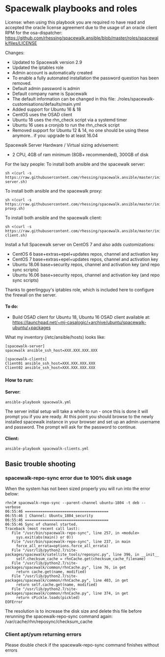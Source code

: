 Spacewalk playbooks and roles
==============

License: when using this playbook you are required ro have read and accepted the oracle license agreement due to the usage of an oracle client RPM for the osa-dispatcher: https://github.com/rhessing/spacewalk.ansible/blob/master/roles/spacewalk/files/LICENSE

Changes:
- Updated to Spacewalk version 2.9
- Updated the iptables role
- Admin account is automatically created
- To enable a fully automated installation the password question has been removed.
- Default admin password is admin
- Default company name is Spacewalk
- The default information can be changed in this file: ./roles/spacewalk-customisations/defaults/main.yml
- Added support for Ubuntu 16 & 18
- CentOS uses the OSAD client
- Ubuntu 18 uses the rhn_check script via a systemd timer
- Ubuntu 16 uses a cronjob to run the rhn_check script
- Removed support for Ubuntu 12 & 14, no one should be using these anymore.. if you: upgrade to at least 16.04

Spacewalk Server Hardware / Virtual sizing advisement:
- 2 CPU, 4GB of ram minimum (8GB+ recommended), 300GB of disk 



For the lazy people: 
To install both ansible and the spacewalk server:
```
sh <(curl -s https://raw.githubusercontent.com/rhessing/spacewalk.ansible/master/init-server.sh)
```

To install both ansible and the spacewalk proxy:
```
sh <(curl -s https://raw.githubusercontent.com/rhessing/spacewalk.ansible/master/init-proxy.sh)
```

To install both ansible and the spacewalk client:
```
sh <(curl -s https://raw.githubusercontent.com/rhessing/spacewalk.ansible/master/init-client.sh)
```

Install a full Spacewalk server on CentOS 7 and also adds customizations:
- CentOS 6 base+extras+epel+updates repos, channel and activation key 
- CentOS 7 base+extras+epel+updates repos, channel and activation key
- Ubuntu 18.06 base+security repos, channel and activation key (and repo sync scripts)
- Ubuntu 16.06 base+security repos, channel and activation key (and repo sync scripts)

Thanks to geerlingguy's iptables role, which is included here to configure the firewall on the server.

#### To do:
- Build OSAD client for Ubuntu 18, Ubuntu 16 OSAD client available at: https://launchpad.net/~mj-casalogic/+archive/ubuntu/spacewalk-ubuntu/+packages




What my inventory (/etc/ansible/hosts) looks like:

```
[spacewalk-server]
spacewalk ansible_ssh_host=XXX.XXX.XXX.XXX

[spacewalk-clients]
Client01 ansible_ssh_host=XXX.XXX.XXX.XXX
Client02 ansible_ssh_host=XXX.XXX.XXX.XXX
```

### How to run:
#### Server:
```
ansible-playbook spacewalk.yml
```

The server initial setup will take a while to run - once this is done it will prompt you if you are ready.
At this point you should browse to the newly installed spacewalk instance in your browser and set up an admin username and password.
The prompt will ask for the password to continue.

#### Client:
```
ansible-playbook spacewalk-clients.yml
```

## Basic trouble shooting

### spacewalk-repo-sync error due to 100% disk usage
When the system has not been sized properly you will run into the error below:
```
rhn]# spacewalk-repo-sync --parent-channel ubuntu-1804 -t deb --verbose
06:55:46 ======================================
06:55:46 | Channel: Ubuntu_1804_security
06:55:46 ======================================
06:55:46 Sync of channel started.
Traceback (most recent call last):
   File "/usr/bin/spacewalk-repo-sync", line 257, in <module>
     sys.exit(abs(main() or 0))
   File "/usr/bin/spacewalk-repo-sync", line 237, in main
     force_all_errata=options.force_all_errata)
   File "/usr/lib/python2.7/site-packages/spacewalk/satellite_tools/reposync.py", line 396, in __init__
     self.checksum_cache = rhnCache.get(checksum_cache_filename)
   File "/usr/lib/python2.7/site-packages/spacewalk/common/rhnCache.py", line 76, in get
     return cache.get(name, modified)
   File "/usr/lib/python2.7/site-packages/spacewalk/common/rhnCache.py", line 403, in get
     return self.cache.get(name, modified)
   File "/usr/lib/python2.7/site-packages/spacewalk/common/rhnCache.py", line 374, in get
     return cPickle.loads(pickled)
EOFError
```

The resolution is to increase the disk size and delete this file before rerunning the spacewalk-repo-sync command again:
/var/cache/rhn/reposync/checksum_cache

### Client apt/yum returning errors
Please double check if the spacewalk-repo-sync command finishes without errors
